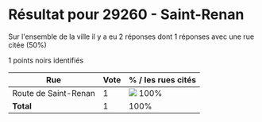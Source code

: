 # Résultat pour 29260 - Saint-Renan

Sur l'ensemble de la ville il y a eu 2 réponses dont 1 réponses avec une rue citée (50%)

1 points noirs identifiés

| Rue | Vote | % / les rues cités|
|-----|------|-------------------|
| Route de Saint-Renan | 1 | <img src="../../img/bar_100.gif" />&nbsp;100%|
| **Total** | 1 | 100%|
